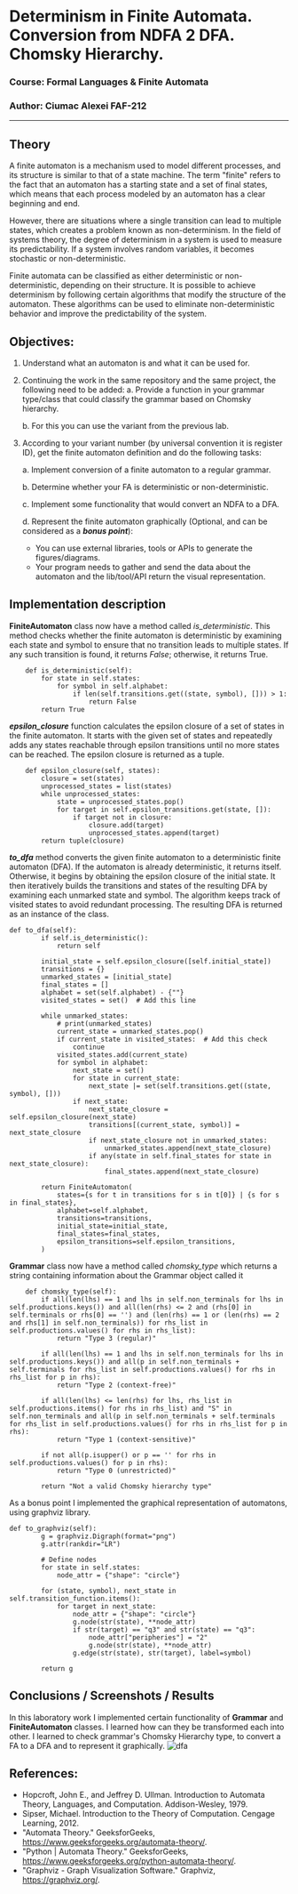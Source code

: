 # Determinism in Finite Automata. Conversion from NDFA 2 DFA. Chomsky Hierarchy.
### Course: Formal Languages & Finite Automata
### Author: Ciumac Alexei FAF-212

---

## Theory

A finite automaton is a mechanism used to model different processes, and its structure is similar to that of a state machine. The term "finite" refers to the fact that an automaton has a starting state and a set of final states, which means that each process modeled by an automaton has a clear beginning and end.

However, there are situations where a single transition can lead to multiple states, which creates a problem known as non-determinism. In the field of systems theory, the degree of determinism in a system is used to measure its predictability. If a system involves random variables, it becomes stochastic or non-deterministic.

Finite automata can be classified as either deterministic or non-deterministic, depending on their structure. It is possible to achieve determinism by following certain algorithms that modify the structure of the automaton. These algorithms can be used to eliminate non-deterministic behavior and improve the predictability of the system.

## Objectives:

1. Understand what an automaton is and what it can be used for.

2. Continuing the work in the same repository and the same project, the following need to be added:
   a. Provide a function in your grammar type/class that could classify the grammar based on Chomsky hierarchy.

   b. For this you can use the variant from the previous lab.

3. According to your variant number (by universal convention it is register ID), get the finite automaton definition and do the following tasks:

   a. Implement conversion of a finite automaton to a regular grammar.

   b. Determine whether your FA is deterministic or non-deterministic.

   c. Implement some functionality that would convert an NDFA to a DFA.

   d. Represent the finite automaton graphically (Optional, and can be considered as a **_bonus point_**):

   - You can use external libraries, tools or APIs to generate the figures/diagrams.
   - Your program needs to gather and send the data about the automaton and the lib/tool/API return the visual representation.

## Implementation description


**FiniteAutomaton** class now have a method called _is_deterministic_. This method checks whether the finite automaton is deterministic by examining each state and symbol to ensure that no transition leads to multiple states. If any such transition is found, it returns _False_; otherwise, it returns True.

```
    def is_deterministic(self):
        for state in self.states:
            for symbol in self.alphabet:
                if len(self.transitions.get((state, symbol), [])) > 1:
                    return False
        return True
```

**_epsilon_closure_** function calculates the epsilon closure of a set of states in the finite automaton. It starts with the given set of states and repeatedly adds any states reachable through epsilon transitions until no more states can be reached. The epsilon closure is returned as a tuple.

```
    def epsilon_closure(self, states):
        closure = set(states)
        unprocessed_states = list(states)
        while unprocessed_states:
            state = unprocessed_states.pop()
            for target in self.epsilon_transitions.get(state, []):
                if target not in closure:
                    closure.add(target)
                    unprocessed_states.append(target)
        return tuple(closure)
```
**_to_dfa_** method converts the given finite automaton to a deterministic finite automaton (DFA). If the automaton is already deterministic, it returns itself. Otherwise, it begins by obtaining the epsilon closure of the initial state. It then iteratively builds the transitions and states of the resulting DFA by examining each unmarked state and symbol. The algorithm keeps track of visited states to avoid redundant processing. The resulting DFA is returned as an instance of the class.

```
def to_dfa(self):
        if self.is_deterministic():
            return self

        initial_state = self.epsilon_closure([self.initial_state])
        transitions = {}
        unmarked_states = [initial_state]
        final_states = []
        alphabet = set(self.alphabet) - {""}
        visited_states = set()  # Add this line

        while unmarked_states:
            # print(unmarked_states)
            current_state = unmarked_states.pop()
            if current_state in visited_states:  # Add this check
                continue
            visited_states.add(current_state)
            for symbol in alphabet:
                next_state = set()
                for state in current_state:
                    next_state |= set(self.transitions.get((state, symbol), []))
                if next_state:
                    next_state_closure = self.epsilon_closure(next_state)
                    transitions[(current_state, symbol)] = next_state_closure
                    if next_state_closure not in unmarked_states:
                        unmarked_states.append(next_state_closure)
                    if any(state in self.final_states for state in next_state_closure):
                        final_states.append(next_state_closure)

        return FiniteAutomaton(
            states={s for t in transitions for s in t[0]} | {s for s in final_states},
            alphabet=self.alphabet,
            transitions=transitions,
            initial_state=initial_state,
            final_states=final_states,
            epsilon_transitions=self.epsilon_transitions,
        )
```
**Grammar** class now have a method called _chomsky_type_ which returns a string containing information about the Grammar object called it

```
    def chomsky_type(self):
        if all(len(lhs) == 1 and lhs in self.non_terminals for lhs in self.productions.keys()) and all(len(rhs) <= 2 and (rhs[0] in self.terminals or rhs[0] == '') and (len(rhs) == 1 or (len(rhs) == 2 and rhs[1] in self.non_terminals)) for rhs_list in self.productions.values() for rhs in rhs_list):
            return "Type 3 (regular)"

        if all(len(lhs) == 1 and lhs in self.non_terminals for lhs in self.productions.keys()) and all(p in self.non_terminals + self.terminals for rhs_list in self.productions.values() for rhs in rhs_list for p in rhs):
            return "Type 2 (context-free)"

        if all(len(lhs) <= len(rhs) for lhs, rhs_list in self.productions.items() for rhs in rhs_list) and "S" in self.non_terminals and all(p in self.non_terminals + self.terminals for rhs_list in self.productions.values() for rhs in rhs_list for p in rhs):
            return "Type 1 (context-sensitive)"

        if not all(p.isupper() or p == '' for rhs in self.productions.values() for p in rhs):
            return "Type 0 (unrestricted)"

        return "Not a valid Chomsky hierarchy type"
```

As a bonus point I implemented the graphical representation of automatons, using graphviz library.

```
def to_graphviz(self):
        g = graphviz.Digraph(format="png")
        g.attr(rankdir="LR")

        # Define nodes
        for state in self.states:
            node_attr = {"shape": "circle"}

        for (state, symbol), next_state in self.transition_function.items():
            for target in next_state:
                node_attr = {"shape": "circle"}
                g.node(str(state), **node_attr)
                if str(target) == "q3" and str(state) == "q3":
                    node_attr["peripheries"] = "2"
                    g.node(str(state), **node_attr)
                g.edge(str(state), str(target), label=symbol)

        return g
```

## Conclusions / Screenshots / Results

In this laboratory work I implemented certain functionality of **Grammar** and **FiniteAutomaton** classes. I learned how can they be transformed each into other. I learned to check grammar's Chomsky Hierarchy type, to convert a FA to a DFA and to represent it graphically.
![dfa](https://github.com/atom-rad/FLFA/assets/113429347/cec2268a-002a-4311-a8de-40d4b561ab59)

## References:
* Hopcroft, John E., and Jeffrey D. Ullman. Introduction to Automata Theory, Languages, and Computation. Addison-Wesley, 1979.
* Sipser, Michael. Introduction to the Theory of Computation. Cengage Learning, 2012.
* "Automata Theory." GeeksforGeeks, https://www.geeksforgeeks.org/automata-theory/.
* "Python | Automata Theory." GeeksforGeeks, https://www.geeksforgeeks.org/python-automata-theory/.
* "Graphviz - Graph Visualization Software." Graphviz, https://graphviz.org/.
